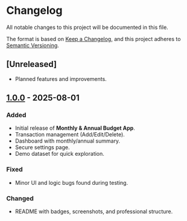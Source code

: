 # Changelog

All notable changes to this project will be documented in this file.

The format is based on [Keep a Changelog](https://keepachangelog.com/en/1.0.0/),
and this project adheres to [Semantic Versioning](https://semver.org/spec/v2.0.0.html).

## [Unreleased]
- Planned features and improvements.

## [1.0.0] - 2025-08-01
### Added
- Initial release of **Monthly & Annual Budget App**.
- Transaction management (Add/Edit/Delete).
- Dashboard with monthly/annual summary.
- Secure settings page.
- Demo dataset for quick exploration.

### Fixed
- Minor UI and logic bugs found during testing.

### Changed
- README with badges, screenshots, and professional structure.

[1.0.0]: https://github.com/DhimySoft/mini_budget_tracker/releases/tag/v1.0.0







